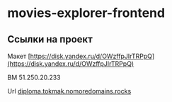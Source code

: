 # movies-explorer-frontend

## Ссылки на проект

Макет [https://disk.yandex.ru/d/OWzffpJIrTRPpQ](https://disk.yandex.ru/d/OWzffpJIrTRPpQ)

ВМ 51.250.20.233

Url [diploma.tokmak.nomoredomains.rocks](diploma.tokmak.nomoredomains.rocks)